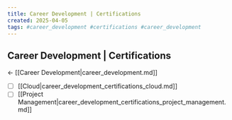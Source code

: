 ```yaml
---
title: Career Development | Certifications
created: 2025-04-05
tags: #career_development #certifications #career_development
---
```


## Career Development | Certifications
← [[Career Development|career_development.md]]

- [ ] [[Cloud|career_development_certifications_cloud.md]]
- [ ] [[Project Management|career_development_certifications_project_management.md]]